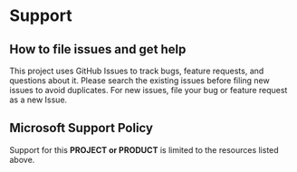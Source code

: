 # Support

## How to file issues and get help  

This project uses GitHub Issues to track bugs, feature requests, and questions about it.
Please search the existing issues before filing new issues to avoid duplicates.
For new issues, file your bug or feature request as a new Issue.

## Microsoft Support Policy  

Support for this **PROJECT or PRODUCT** is limited to the resources listed above.
